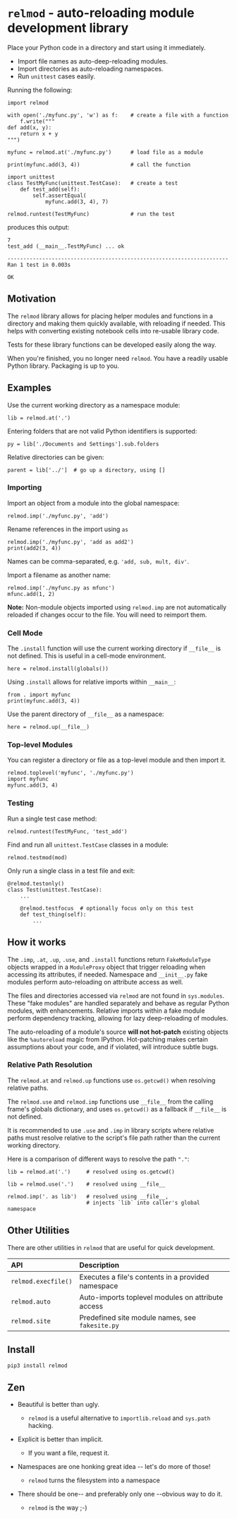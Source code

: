# `relmod` - auto-reloading module development library

Place your Python code in a directory and start using it immediately.

* Import file names as auto-deep-reloading modules.
* Import directories as auto-reloading namespaces.
* Run `unittest` cases easily.

Running the following:

    import relmod

    with open('./myfunc.py', 'w') as f:    # create a file with a function
        f.write("""
    def add(x, y):
        return x + y
    """)

    myfunc = relmod.at('./myfunc.py')      # load file as a module

    print(myfunc.add(3, 4))                # call the function

    import unittest
    class TestMyFunc(unittest.TestCase):   # create a test
        def test_add(self):
            self.assertEqual(
                myfunc.add(3, 4), 7)

    relmod.runtest(TestMyFunc)             # run the test

produces this output:

    7
    test_add (__main__.TestMyFunc) ... ok

    ----------------------------------------------------------------------
    Ran 1 test in 0.003s

    OK


## Motivation

The `relmod` library allows for placing helper modules and functions
in a directory and making them quickly available, with reloading if needed.
This helps with converting existing notebook cells into re-usable
library code.

Tests for these library functions can be developed easily along the way.

When you're finished, you no longer need `relmod`. You have a readily usable
Python library. Packaging is up to you.


## Examples

Use the current working directory as a namespace module:

    lib = relmod.at('.')

Entering folders that are not valid Python identifiers is supported:

    py = lib['./Documents and Settings'].sub.folders

Relative directories can be given:

    parent = lib['../']  # go up a directory, using []


### Importing

Import an object from a module into the global namespace:

    relmod.imp('./myfunc.py', 'add')

Rename references in the import using `as`

    relmod.imp('./myfunc.py', 'add as add2')
    print(add2(3, 4))

Names can be comma-separated, e.g. `'add, sub, mult, div'`.


Import a filename as another name:

    relmod.imp('./myfunc.py as mfunc')
    mfunc.add(1, 2)

__Note:__ Non-module objects imported using `relmod.imp` are not automatically
reloaded if changes occur to the file. You will need to reimport them.


### Cell Mode

The `.install` function will use the current working directory
if `__file__` is not defined. This is useful in a cell-mode
environment.

    here = relmod.install(globals())

Using `.install` allows for relative imports within `__main__`:

    from . import myfunc
    print(myfunc.add(3, 4))

Use the parent directory of `__file__` as a namespace:

    here = relmod.up(__file__)


### Top-level Modules

You can register a directory or file as a top-level module and then import it.

    relmod.toplevel('myfunc', './myfunc.py')
    import myfunc
    myfunc.add(3, 4)


### Testing

Run a single test case method:

    relmod.runtest(TestMyFunc, 'test_add')

Find and run all `unittest.TestCase` classes in a module:

    relmod.testmod(mod)

Only run a single class in a test file and exit:

    @relmod.testonly()
    class Test(unittest.TestCase):
        ...

        @relmod.testfocus  # optionally focus only on this test
        def test_thing(self):
            ...


## How it works

The `.imp`, `.at`, `.up`, `.use`, and `.install` functions return `FakeModuleType`
objects wrapped in a `ModuleProxy` object that trigger reloading when
accessing its attributes, if needed. Namespace and `__init__.py` fake
modules perform auto-reloading on attribute access as well.

The files and directories accessed via `relmod` are not found in
`sys.modules`. These "fake modules" are handled separately and
behave as regular Python modules, with enhancements. Relative
imports within a fake module perform dependency tracking,
allowing for lazy deep-reloading of modules.

The auto-reloading of a module's source __will not hot-patch__ existing
objects like the `%autoreload` magic from IPython. Hot-patching makes
certain assumptions about your code, and if violated, will introduce
subtle bugs.

### Relative Path Resolution

The `relmod.at` and `relmod.up` functions use `os.getcwd()` when resolving
relative paths.

The `relmod.use` and `relmod.imp` functions use `__file__` from the calling
frame's globals dictionary, and uses `os.getcwd()` as a fallback if `__file__`
is not defined.

It is recommended to use `.use` and `.imp` in library scripts where relative
paths must resolve relative to the script's file path rather than the current
working directory.

Here is a comparison of different ways to resolve the path `"."`:

    lib = relmod.at('.')     # resolved using os.getcwd()

    lib = relmod.use('.')    # resolved using __file__

    relmod.imp('. as lib')   # resolved using __file__,
                             # injects `lib` into caller's global namespace


## Other Utilities

There are other utilities in `relmod` that are useful for quick development.

API | Description
:-- | :--
`relmod.execfile()`  | Executes a file's contents in a provided namespace
`relmod.auto`        | Auto-imports toplevel modules on attribute access
`relmod.site`        | Predefined site module names, see `fakesite.py`


## Install

    pip3 install relmod


## Zen
* Beautiful is better than ugly.
    - `relmod` is a useful alternative to `importlib.reload`
       and `sys.path` hacking.

* Explicit is better than implicit.
    - If you want a file, request it.

* Namespaces are one honking great idea -- let's do more of those!
    - `relmod` turns the filesystem into a namespace

* There should be one-- and preferably only one --obvious way to do it.
    - `relmod` is the way ;-)
